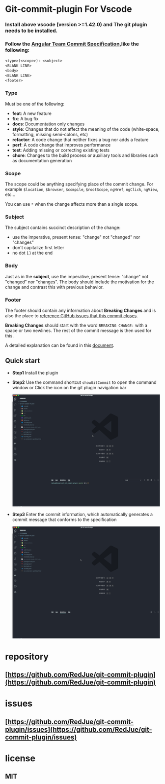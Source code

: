 # Git-commit-plugin For Vscode

### Install above vscode (version >=1.42.0) and The git plugin needs to be installed.

### Follow the [Angular Team Commit Specification](https://github.com/angular/angular.js/blob/master/DEVELOPERS.md#-git-commit-guidelines),like the following:

```
<type>(<scope>): <subject>
<BLANK LINE>
<body>
<BLANK LINE>
<footer>
```

### Type

Must be one of the following:

- **feat**: A new feature
- **fix**: A bug fix
- **docs**: Documentation only changes
- **style**: Changes that do not affect the meaning of the code (white-space, formatting, missing semi-colons, etc)
- **refactor**: A code change that neither fixes a bug nor adds a feature
- **perf**: A code change that improves performance
- **test**: Adding missing or correcting existing tests
- **chore**: Changes to the build process or auxiliary tools and libraries such as documentation generation

### Scope

The scope could be anything specifying place of the commit change. For example `$location`, `$browser`, `$compile`, `$rootScope`, `ngHref`, `ngClick`, `ngView`, etc...

You can use `*` when the change affects more than a single scope.

### Subject

The subject contains succinct description of the change:

- use the imperative, present tense: "change" not "changed" nor "changes"
- don't capitalize first letter
- no dot (.) at the end

### Body

Just as in the **subject**, use the imperative, present tense: "change" not "changed" nor "changes". The body should include the motivation for the change and contrast this with previous behavior.

### Footer

The footer should contain any information about **Breaking Changes** and is also the place to [reference GitHub issues that this commit closes](https://help.github.com/articles/closing-issues-via-commit-messages/).

**Breaking Changes** should start with the word `BREAKING CHANGE:` with a space or two newlines. The rest of the commit message is then used for this.

A detailed explanation can be found in this [document](https://docs.google.com/document/d/1QrDFcIiPjSLDn3EL15IJygNPiHORgU1_OOAqWjiDU5Y/edit#).

## Quick start

- **Step1** Install the plugin

- **Step2** Use the command shortcut `showGitCommit` to open the command window or Click the icon on the git plugin navigation bar

  ![open](./assets/open.gif)

- **Step3** Enter the commit information, which automatically generates a commit message that conforms to the specification

  ![edit](./assets/edit.gif)

# repository

## [https://github.com/RedJue/git-commit-plugin](https://github.com/RedJue/git-commit-plugin)

# issues

## [https://github.com/RedJue/git-commit-plugin/issues](https://github.com/RedJue/git-commit-plugin/issues)

# license

## MIT